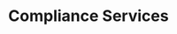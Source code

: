 ---
title: "Compliance Services"
description: "Expert guidance and implementation of compliance frameworks including Anti-Money Laundering and Counter-Terrorism Financing – AML/CTF (LAFT – Lavado de Activos y Financiación del Terrorismo) and PTEE (PTEE – Plan de Transparencia y Ética Empresarial) systems"
features:
  - "Anti-Money Laundering and Counter-Terrorism Financing – AML/CTF (LAFT – Lavado de Activos y Financiación del Terrorismo) implementation"
  - "PTEE (PTEE – Plan de Transparencia y Ética Empresarial) framework"
  - "Training & documentation"
  - "Risk assessment"
  - "Policy development"
  - "Ongoing support"
icon: "/images/compliance.svg"
order: 3
--- 